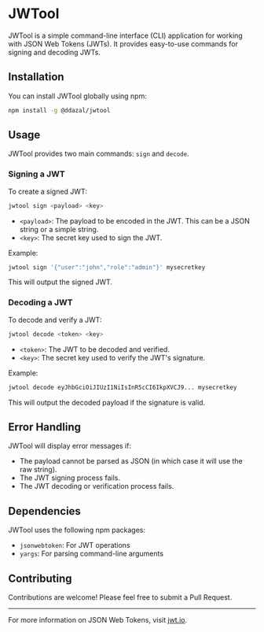 # JWTool

JWTool is a simple command-line interface (CLI) application for working with JSON Web Tokens (JWTs). It provides easy-to-use commands for signing and decoding JWTs.

## Installation

You can install JWTool globally using npm:

```bash
npm install -g @ddazal/jwtool
```

## Usage

JWTool provides two main commands: `sign` and `decode`.

### Signing a JWT

To create a signed JWT:

```bash
jwtool sign <payload> <key>
```

- `<payload>`: The payload to be encoded in the JWT. This can be a JSON string or a simple string.
- `<key>`: The secret key used to sign the JWT.

Example:

```bash
jwtool sign '{"user":"john","role":"admin"}' mysecretkey
```

This will output the signed JWT.

### Decoding a JWT

To decode and verify a JWT:

```bash
jwtool decode <token> <key>
```

- `<token>`: The JWT to be decoded and verified.
- `<key>`: The secret key used to verify the JWT's signature.

Example:

```bash
jwtool decode eyJhbGciOiJIUzI1NiIsInR5cCI6IkpXVCJ9... mysecretkey
```

This will output the decoded payload if the signature is valid.

## Error Handling

JWTool will display error messages if:

- The payload cannot be parsed as JSON (in which case it will use the raw string).
- The JWT signing process fails.
- The JWT decoding or verification process fails.

## Dependencies

JWTool uses the following npm packages:

- `jsonwebtoken`: For JWT operations
- `yargs`: For parsing command-line arguments

## Contributing

Contributions are welcome! Please feel free to submit a Pull Request.


---

For more information on JSON Web Tokens, visit [jwt.io](https://jwt.io/).